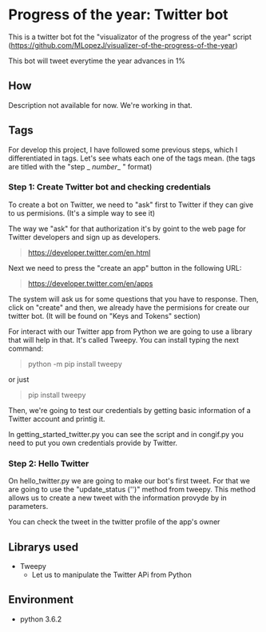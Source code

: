 # Progress of the year: Twitter bot

This is a twitter bot fot the "visualizator of the progress of the year" script (https://github.com/MLopezJ/visualizer-of-the-progress-of-the-year)

This bot will tweet everytime the year advances in 1%

## How
Description not available for now. We're working in that.

## Tags

For develop this project, I have followed some previous steps, which I differentiated in tags. Let's see whats each one of the tags mean. (the tags are titled with the "step _ _number__ " format)

### Step 1: Create Twitter bot and checking credentials

To create a bot on Twitter, we need to "ask" first to Twitter if they can give to us permisions. (It's a simple way to see it)

The way we "ask" for that authorization it's by goint to the web page for Twitter developers and sign up as developers. 
> https://developer.twitter.com/en.html

Next we need to press the "create an app" button in the following URL:
> https://developer.twitter.com/en/apps

The system will ask us for some questions that you have to response. Then, click on "create" and then, we already have the permisions for create our twitter bot. (It will be found on "Keys and Tokens" section)

For interact with our Twitter app from Python we are going to use a library that will help in that. It's called Tweepy. You can install typing the next command: 

>python -m pip install tweepy

or just 

> pip install tweepy

Then, we're going to test our credentials by getting basic information of a Twitter account and printig it.  

In getting_started_twitter.py you can see the script and in congif.py you need to put you own credentials provide by Twitter.

### Step 2: Hello Twitter 

On hello_twitter.py we are going to make our bot's first tweet. For that we are going to use the "update_status ('')" method from tweepy. This method allows us to create a new tweet with the information provyde by in parameters.

You can check the tweet in the twitter profile of the app's owner 



## Librarys used

+ Tweepy
    + Let us to manipulate the Twitter APi from Python 

## Environment

* python 3.6.2